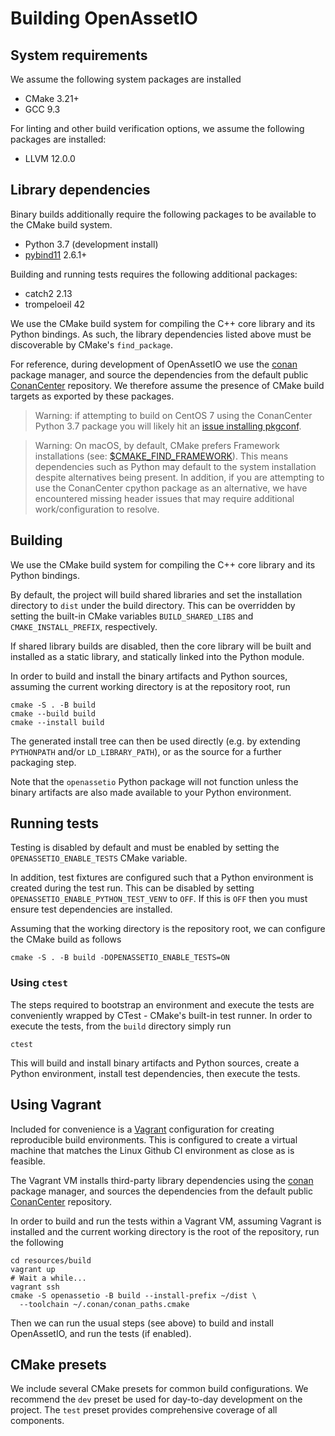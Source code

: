 # Building OpenAssetIO

## System requirements

We assume the following system packages are installed

- CMake 3.21+
- GCC 9.3

For linting and other build verification options, we assume the
following packages are installed:

- LLVM 12.0.0

## Library dependencies

Binary builds additionally require the following packages to be
available to the CMake build system.
- Python 3.7 (development install)
- [pybind11](https://pybind11.readthedocs.io/en/stable/) 2.6.1+

Building and running tests requires the following additional packages:

- catch2 2.13
- trompeloeil 42

We use the CMake build system for compiling the C++ core library and
its Python bindings. As such, the library dependencies listed above must
be discoverable by CMake's `find_package`.

For reference, during development of OpenAssetIO we use the [conan](https://conan.io/)
package manager, and source the dependencies from the default public
[ConanCenter](https://conan.io/center/) repository. We therefore assume
the presence of CMake build targets as exported by these packages.

> Warning: if attempting to build on CentOS 7 using the ConanCenter
> Python 3.7 package you will likely hit an [issue installing pkgconf](https://github.com/conan-io/conan-center-index/issues/8541).

> Warning: On macOS, by default, CMake prefers Framework installations
> (see: [$CMAKE_FIND_FRAMEWORK](https://cmake.org/cmake/help/latest/variable/CMAKE_FIND_FRAMEWORK.html)).
> This means dependencies such as Python may default to the system
> installation despite alternatives being present. In addition, if you
> are attempting to use the ConanCenter cpython package as an
> alternative, we have encountered missing header issues that may
> require additional work/configuration to resolve.

## Building

We use the CMake build system for compiling the C++ core library and
its Python bindings.

By default, the project will build shared libraries and set the
installation directory to `dist` under the build directory. This can be
overridden by setting the built-in CMake variables `BUILD_SHARED_LIBS`
and `CMAKE_INSTALL_PREFIX`, respectively.

If shared library builds are disabled, then the core library will be
built and installed as a static library, and statically linked into the
Python module.

In order to build and install the binary artifacts and Python sources,
assuming the current working directory is at the repository root, run

```shell
cmake -S . -B build
cmake --build build
cmake --install build
```

The generated install tree can then be used directly (e.g. by extending
`PYTHONPATH` and/or `LD_LIBRARY_PATH`), or as the source for a further
packaging step.

Note that the `openassetio` Python package will not function unless the
binary artifacts are also made available to your Python environment.

## Running tests

Testing is disabled by default and must be enabled by setting the
`OPENASSETIO_ENABLE_TESTS` CMake variable.

In addition, test fixtures are configured such that a Python environment
is created during the test run. This can be disabled by setting
`OPENASSETIO_ENABLE_PYTHON_TEST_VENV` to `OFF`. If this is `OFF` then
you must ensure test dependencies are installed.

Assuming that the working directory is the repository root, we can
configure the CMake build as follows

```shell
cmake -S . -B build -DOPENASSETIO_ENABLE_TESTS=ON
```

### Using `ctest`

The steps required to bootstrap an environment and execute the tests are
conveniently wrapped by CTest - CMake's built-in test runner. In order
to execute the tests, from the `build` directory simply run

```shell
ctest
```

This will build and install binary artifacts and Python sources, create
a Python environment, install test dependencies, then execute the tests.

## Using Vagrant

Included for convenience is a [Vagrant](https://www.vagrantup.com/)
configuration for creating reproducible build environments. This is
configured to create a virtual machine that matches the Linux Github CI
environment as close as is feasible.

The Vagrant VM installs third-party library dependencies using the
[conan](https://conan.io/) package manager, and sources the dependencies
from the default public [ConanCenter](https://conan.io/center/)
repository.

In order to build and run the tests within a Vagrant VM, assuming
Vagrant is installed and the current working directory is the root of
the repository, run the following

```shell
cd resources/build
vagrant up
# Wait a while...
vagrant ssh
cmake -S openassetio -B build --install-prefix ~/dist \
  --toolchain ~/.conan/conan_paths.cmake
```

Then we can run the usual steps (see above) to build and install
OpenAssetIO, and run the tests (if enabled).

## CMake presets

We include several CMake presets for common build configurations. We
recommend the `dev` preset be used for day-to-day development on the
project. The `test` preset provides comprehensive coverage of all
components.
